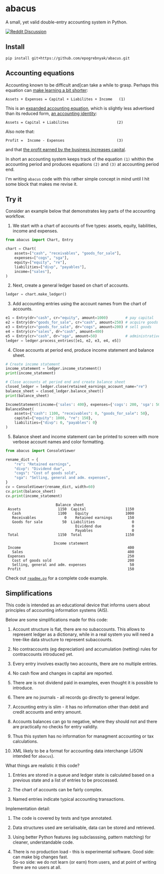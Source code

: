 # abacus

A small, yet valid double-entry accounting system in Python. 

[![Reddit Discussion](https://img.shields.io/badge/Reddit-%23FF4500.svg?style=for-the-badge&logo=Reddit&logoColor=white)](https://www.reddit.com/r/Accounting/comments/136rrit/wrote_an_accounting_demo_in_python/)

## Install 

```
pip install git+https://github.com/epogrebnyak/abacus.git
```
## Accounting equations

Accounting known to be difficult and[can take a while to grasp. 
Perhaps this equation can [make learning a bit shorter](https://www.reddit.com/r/Accounting/comments/137e3lz/i_plan_on_pursuing_a_bachelors_in_accounting_soon/jitcu6g/?context=3):

```
Assets + Expenses = Capital + Liabilites + Income   (1)
```

This is an [expanded accounting equation][eq], which is slightly less advertised
than its reduced form, [an accounting identity](https://en.wikipedia.org/wiki/Accounting_identity):

[eq]: https://www.accaglobal.com/gb/en/student/exam-support-resources/foundation-level-study-resources/fa1/technical-articles/accounting-equation.html

```
Assets = Capital + Liabilites                      (2)
```

Also note that:

```
Profit =  Income - Expenses                        (3)
```
and that [the profit earned by the business increases capital](https://www.open.edu/openlearn/mod/oucontent/view.php?id=31735&printable=1).

In short an accounting system keeps track of the equation `(1)` whithin the accounting period 
and produces equations `(2)` and `(3)` at accounting period end. 

I'm writing `abacus` code with this rather simple concept in mind until I hit some block that makes me revise it. 

## Try it

Consider an example below that demonstrates key parts of the accounting workflow.

1. We start with a chart of accounts of five types: assets, equity, liabilities, income and expenses.

```python
from abacus import Chart, Entry

chart = Chart(
    assets=["cash", "receivables", "goods_for_sale"],
    expenses=["cogs", "sga"],
    equity=["equity", "re"],
    liabilities=["divp", "payables"],
    income=["sales"],
)
```

2. Next, create a general ledger based on chart of accounts.

```python
ledger = chart.make_ledger()
```

3. Add accounting entries using the account names from the chart of accounts.

```python
e1 = Entry(dr="cash", cr="equity", amount=1000)        # pay capital
e2 = Entry(dr="goods_for_sale", cr="cash", amount=250) # acquire goods
e3 = Entry(cr="goods_for_sale", dr="cogs", amount=200) # sell goods
e4 = Entry(cr="sales", dr="cash", amount=400)
e5 = Entry(cr="cash", dr="sga", amount=50)             # administrative expenses
ledger = ledger.process_entries([e1, e2, e3, e4, e5])
```

4. Close accounts at period end, produce income statement and balance sheet.

```python
# Create income statement
income_statement = ledger.income_statement()
print(income_statement)

# Close accounts at period end and create balance sheet
closed_ledger = ledger.close(retained_earnings_account_name="re")
balance_sheet = closed_ledger.balance_sheet()
print(balance_sheet)
```

```python
IncomeStatement(income={'sales': 400}, expenses={'cogs': 200, 'sga': 50})
BalanceSheet(
    assets={"cash": 1100, "receivables": 0, "goods_for_sale": 50},
    capital={"equity": 1000, "re": 150},
    liabilities={"divp": 0, "payables": 0}
)
```

5. Balance sheet and income statement can be printed 
   to screen with more verbose account names and 
   color formatting.

```python
from abacus import ConsoleViewer

rename_dict = {
    "re": "Retained earnings",
    "divp": "Dividend due",
    "cogs": "Cost of goods sold",
    "sga": "Selling, general and adm. expenses",
}
cv = ConsoleViewer(rename_dict, width=60)
cv.print(balance_sheet)
cv.print(income_statement)
```

```console
                       Balance sheet                        
 Assets                 1150  Capital                  1150 
   Cash                 1100    Equity                 1000 
   Receivables             0    Retained earnings       150 
   Goods for sale         50  Liabilities                 0 
                                Dividend due              0 
                                Payables                  0 
 Total                  1150  Total                    1150 

                      Income statement                      
 Income                                                 400 
   Sales                                                400 
 Expenses                                               250 
   Cost of goods sold                                   200 
   Selling, general and adm. expenses                    50 
 Profit                                                 150 
```

Check out [`readme.py`](readme.py) for a complete code example.

## Simplifications

This code is intended as an educational device that informs
users about principles of accounting information systems (AIS).

Below are some simplifications made for this code:

1. Account structure is flat, there are no subaccounts.
   This allows to represent ledger as a dictionary, while 
   in a real system you will need a tree-like data structure
   to represent subaccounts.

2. No contraccounts (eg depreciation) and accumulation (netting) rules
   for contraccounts introduced yet.

3. Every entry involves exactly two accounts, there are no multiple entries. 

4. No cash flow and changes in capital are reported.

5. There are is not dividend paid in examples, even thought it is possible to introduce.

6. There are no journals - all records go directly to general ledger.

7. Accounting entry is slim - it has no information other than debit and credit accounts 
   and entry amount. 

8. Accounts balances can go to negative, where they should not and there are practically no checks for entry validity. 

9. Thus this system has no information for managment accounting or tax calculations.

10. XML likely to be a format for accounting data interchange (JSON intended for `abacus`).

What things are realistic it this code?

1. Entries are stored in a queue and ledger state is calculated 
   based on a previous state and a list of entries to be proccessed.

2. The chart of accounts can be fairly complex.

3. Named entries indicate typical accounting transactions. 

Implementation detail:

1. The code is covered by tests and type annotated.

2. Data structures used are serialisable, data can be stored and retrieved.

3. Using better Python features (eg subclasssing, pattern matching) for cleaner, understandable code.

4. There is no production load - this is experimental software. Good side: can make big changes fast.  
   So-so side: we do not learn (or earn) from users, and at point of writing there are no users at all.

